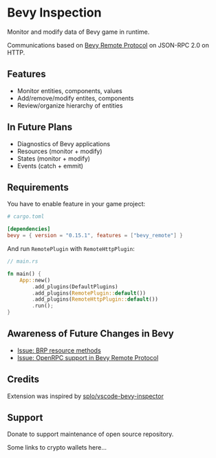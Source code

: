 # Bevy Inspection

Monitor and modify data of Bevy game in runtime.

Communications based on [Bevy Remote Protocol](https://docs.rs/bevy/latest/bevy/remote/index.html) on JSON-RPC 2.0 on HTTP.

## Features

- Monitor entities, components, values
- Add/remove/modify entites, components
- Review/organize hierarchy of entities

## In Future Plans

- Diagnostics of Bevy applications
- Resources (monitor + modify)
- States (monitor + modify)
- Events (catch + emmit)

## Requirements

You have to enable feature in your game project:

```toml
# cargo.toml

[dependencies]
bevy = { version = "0.15.1", features = ["bevy_remote"] }
```

And run `RemotePlugin` with `RemoteHttpPlugin`:

```rust
// main.rs

fn main() {
    App::new()
        .add_plugins(DefaultPlugins)
        .add_plugins(RemotePlugin::default())
        .add_plugins(RemoteHttpPlugin::default())
        .run();
}
```

## Awareness of Future Changes in Bevy

- [Issue: BRP resource methods](https://github.com/bevyengine/bevy/pull/17423)
- [Issue: OpenRPC support in Bevy Remote Protocol](https://github.com/bevyengine/bevy/issues/16744)

## Credits

Extension was inspired by [splo/vscode-bevy-inspector](https://github.com/splo/vscode-bevy-inspector)

## Support

Donate to support maintenance of open source repository.

Some links to crypto wallets here...
